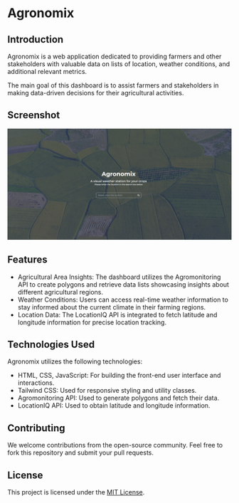 # Agronomix

## Introduction
Agronomix is a web application dedicated to providing farmers and other stakeholders with valuable data on lists of location, weather conditions, and additional relevant metrics. 

The main goal of this dashboard is to assist farmers and stakeholders in making data-driven decisions for their agricultural activities.

## Screenshot
![Agromonitoring Dashboard Screenshot](./assets/image/screenshot.png)

## Features
- Agricultural Area Insights: The dashboard utilizes the Agromonitoring API to create polygons and retrieve data lists showcasing insights about different agricultural regions.
- Weather Conditions: Users can access real-time weather information to stay informed about the current climate in their farming regions.
- Location Data: The LocationIQ API is integrated to fetch latitude and longitude information for precise location tracking.

## Technologies Used

Agronomix utilizes the following technologies:

- HTML, CSS, JavaScript: For building the front-end user interface and interactions.
- Tailwind CSS: Used for responsive styling and utility classes.
- Agromonitoring API: Used to generate polygons and fetch their data.
- LocationIQ API: Used to obtain latitude and longitude information.


## Contributing
We welcome contributions from the open-source community. Feel free to fork this repository and submit your pull requests.


## License
This project is licensed under the [MIT License](LICENSE).